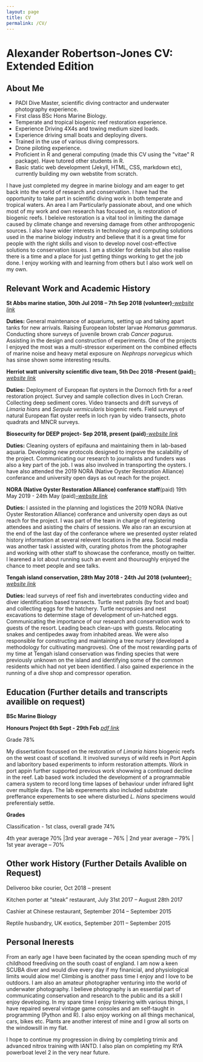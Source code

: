 ```yaml
---
layout: page
title: CV
permalink: /CV/
---
```



# Alexander Robertson-Jones CV: Extended Edition

## **About Me**
* PADI Dive Master, scientific diving contractor and underwater photography experience.
 * First class BSc Hons Marine Biology.
 * Temperate and tropical biogenic reef restoration experience.
 * Experience Driving 4X4s and towing medium sized loads.
 * Experience driving small boats and deploying divers.
 * Trained in the use of various diving compressors. 
 * Drone piloting experience.
 * Proficient in R and general computing (made this CV using the "vitae" R package). Have tutored other students in R.
 * Basic static web development (Jekyll, HTML, CSS, markdown etc), currently building my own webstite from scratch.
 
I have just completed my degree in marine biology and am eager to get back into the world of research and conservation. I have had the opportunity to take
part in scientific diving work in both temperate and tropical waters. An area I am Particularly passionate about, and one which most of my work and own research has focused on, is restoration of biogenic reefs. I beleive restoration is a vital tool in limiting the damage caused by climate change and reversing damage from other anthropogenic sources. I also have wider interests in technology and computing solutions used in the marine biology industry and believe that it is a great time for people with the right skills and vison to develop novel cost-effective solutions to conservation issues. I am a stickler for details but also realise there is a time and a place for just getting things working to get the job done. I enjoy working with and learning from others but I also work well on my own.

## **Relevant Work and Academic History**  


**St Abbs marine station, 30th Jul 2018 – 7th Sep 2018 (volunteer)**[*-website link*](http://marinestation.co.uk/#)  

 **Duties:** General maintenance of aquariums, setting up and taking apart tanks for new arrivals. Raising European lobster larvae _Homarus gammarus_. Conducting shore surveys of juvenile brown crab _Cancer pagurus_. Assisting in the design and construction of experiments. One of the projects I enjoyed the most was a multi-stressor experiment on the combined effects of marine noise and heavy metal exposure on _Nephrops norvegicus_ which has sinse shown some interesting results. 

**Herriot watt university scientific dive team, 5th Dec 2018 -Present (paid)**[*-website link*](https://hwscientificdivers.wordpress.com/)  

 **Duties:** Deployment of European flat oysters in the Dornoch firth for a reef restoration project. Survey and sample collection dives in Loch Creran. Collecting deep sediment cores. Video transects and drift surveys of *Limaria hians* and *Serpula vermicularis* biogenic reefs. 
Field surveys of natural European flat oyster reefs in loch ryan by video transects, photo quadrats and MNCR surveys. 

**Biosecurity for DEEP project- Sep 2018, present (paid)**[*-website link*](http://www.theglenmorangiecompany.com/about-us/deep/)  

 **Duties:** Cleaning oysters of epifauna and maintaining them in lab-based aquaria. Developing new protocols designed to improve the scalability of the project. Communicating our research to journalists and funders was also a key part of the job. I was also involved in transporting the oysters. I have also attended the 2019 NORA (Native Oyster Restoration Alliance) conferance and university open days as out reach for the project. 
 
**NORA (Native Oyster Restoration Alliance) conferance staff**(paid) 19th May 2019 - 24th May (paid)[*-website link*](https://noraeurope.eu/)
  
 **Duties:** I assisted in the planning and logistices  the 2019 NORA (Native Oyster Restoration Alliance) conferance and university open days as out reach for the project. I was part of the team in charge of registering attendees and asisting the chairs of sessions. We also ran an excursion at the end of the last day of the conferance where we presented oyster related history information at several relevent locations in the area. Social media was another task i assisted with, curating photos from the photographer and working with other staff to showcase the conferance, mostly on twitter. I learened a lot about running such an event and thouroughly enjoyed the chance to meet people and see talks.
 

  **Tengah island conservation, 28th May 2018 - 24th Jul 2018 (volunteer)**[*-website link*](https://www.batubatu.com.my/tengah-island-conservation)  
  

 **Duties:** lead surveys of reef fish and invertebrates conducting video and diver identification based transects. Turtle nest patrols (by foot and boat) and collecting eggs for the hatchery. Turtle necropsies and nest excavations to determine stage of development of un-hatched eggs. Communicating the importance of our research and conservation work to guests of the resort. Leading beach clean-ups with guests. Relocating snakes and centipedes away from inhabited areas. We were also responsible for constructing and maintaining a tree nursery (developed a methodology for cultivating mangroves). One of the most rewarding parts of my time at Tengah island conservation was finding species that were previously unknown on the island and identifying some of the common residents which had not yet been identified. I also gained experience in the running of a dive shop and compressor operation.

## **Education (Further details and transcripts availible on request)**  

**BSc Marine Biology**  

**Honours Project 6th Sept - 29th Feb** [_pdf link_](http://arj-marine.net/documents/dissertation.html)
    
  Grade 78%     
  
My dissertation focussed on the restoration of *Limaria hians* biogenic reefs on the west coast of scotland. It involved surveys of wild reefs in Port Appin and laboritory based experiments to inform restoration attempts. Work in port appin further supported previous work showwing a continued decline in the reef. Lab based work included the development of a programmable camera system to record long time lapses of behaviour under infrared light over multiple days. The lab experements also included substrate prefferance experements to see where disturbed *L. hians* specimens would preferentialy settle.  

**Grades**  
  
  Classification - 1st class, overall grade 74%

4th year average 70% |3rd year average – 76% |
2nd year average – 79% |
1st year average – 70% 


## **Other work History (Further Details Avalible on Request)**

Deliveroo bike courier, Oct 2018 – present  

Kitchen porter at “steak” restaurant, July 31st 2017 – August 28th 2017  

Cashier at Chinese restaurant, September 2014 – September 2015  

Reptile husbandry, UK exotics, September 2011 – September 2015

## **Personal Inerests** 

From an early age I have been facinated by the ocean spending much of my childhood freediving on the south coast of england. I am now a keen SCUBA diver and would dive every day if my finanicial, and physiological limits would alow me! Climbing is another pass time I enjoy and I love to be outdoors. I am also an amateur photographer venturing into the world of underwater photography. I believe photography is an essential part of communicating conservation and research to the public and its a skill I enjoy developing. In my spare time I enjoy tinkering with various things, I have repaired several vintage game consoles and am self-taught in programming (Python and R). I also enjoy working on all things mechanical, cars, bikes etc. Plants are another interest of mine and I grow all sorts on the windowsill in my flat.

I hope to continue my progression in diving by completing trimix and advanced nitrox training with IANTD. I also plan on completing my RYA powerboat level 2 in the very near future. 